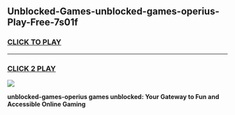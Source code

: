 
## Unblocked-Games-unblocked-games-operius-Play-Free-7s01f
<h3>
<a href="https://premium76.site?title=unblocked-games-operius&ref=22A">CLICK TO PLAY</a></h3>
<hr>

<h3>
<a href="https://premium76.site?title=unblocked-games-operius&ref=22A">CLICK 2 PLAY</a>
  
</h3>

<a href="https://premium76.site?title=unblocked-games-operius&ref=22A"><img src="https://clearcache.store/games.png"></a>


**unblocked-games-operius games unblocked: Your Gateway to Fun and Accessible Online Gaming**
